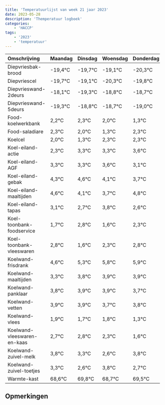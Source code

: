 ```yaml
---
title: 'Temperatuurlijst van week 21 jaar 2023'
date: 2023-05-28
description: 'Themperatuur logboek'
categories:
    - 'HACCP'
tags:
    - '2023'
    - 'temperatuur'
---
```

|Omschrijving|Maandag|Dinsdag|Woensdag|Donderdag|Vrijdag|Zaterdag|Zondag|
|:---|:---|:---|:---|:---|:---|:---|:---|
|Diepvriesbak-brood|-19,4°C|-19,7°C|-19,1°C|-20,3°C|-19,8°C|-19,7°C|-20,0°C|
|Diepvriescel|-19,7°C|-19,1°C|-20,3°C|-19,8°C|-19,7°C|-20,0°C|-20,7°C|
|Diepvrieswand-2deurs|-18,1°C|-19,3°C|-18,8°C|-18,7°C|-19,0°C|-19,7°C|-18,7°C|
|Diepvrieswand-5deurs|-19,3°C|-18,8°C|-18,7°C|-19,0°C|-19,7°C|-18,7°C|-18,7°C|
|Food-koelwerkbank|2,2°C|2,3°C|2,0°C|1,3°C|2,3°C|2,3°C|2,6°C|
|Food-saladiare|2,3°C|2,0°C|1,3°C|2,3°C|2,3°C|2,6°C|2,1°C|
|Koelcel|2,0°C|1,3°C|2,3°C|2,3°C|2,6°C|2,1°C|1,7°C|
|Koel-eiland-actie|2,3°C|3,3°C|3,3°C|3,6°C|3,1°C|2,7°C|3,8°C|
|Koel-eiland-AGF|3,3°C|3,3°C|3,6°C|3,1°C|2,7°C|3,8°C|2,6°C|
|Koel-eiland-gebak|4,3°C|4,6°C|4,1°C|3,7°C|4,8°C|3,6°C|4,3°C|
|Koel-eiland-maaltijden|4,6°C|4,1°C|3,7°C|4,8°C|3,6°C|4,3°C|4,8°C|
|Koel-eiland-tapas|3,1°C|2,7°C|3,8°C|2,6°C|3,3°C|3,8°C|3,9°C|
|Koel-toonbank-foodservice|1,7°C|2,8°C|1,6°C|2,3°C|2,8°C|2,9°C|2,9°C|
|Koel-toonbank-vleeswaren|2,8°C|1,6°C|2,3°C|2,8°C|2,9°C|2,9°C|2,7°C|
|Koelwand-frisdrank|4,6°C|5,3°C|5,8°C|5,9°C|5,9°C|5,7°C|5,8°C|
|Koelwand-maaltijden|3,3°C|3,8°C|3,9°C|3,9°C|3,7°C|3,8°C|3,3°C|
|Koelwand-panklaar|3,8°C|3,9°C|3,9°C|3,7°C|3,8°C|3,3°C|2,6°C|
|Koelwand-vetten|3,9°C|3,9°C|3,7°C|3,8°C|3,3°C|2,6°C|3,8°C|
|Koelwand-vlees|1,9°C|1,7°C|1,8°C|1,3°C|0,6°C|1,8°C|0,7°C|
|Koelwand-vleeswaren-en-kaas|2,7°C|2,8°C|2,3°C|1,6°C|2,8°C|1,7°C|2,5°C|
|Koelwand-zuivel-melk|3,8°C|3,3°C|2,6°C|3,8°C|2,7°C|3,5°C|3,1°C|
|Koelwand-zuivel-toetjes|3,3°C|2,6°C|3,8°C|2,7°C|3,5°C|3,1°C|3,6°C|
|Warmte-kast|68,6°C|69,8°C|68,7°C|69,5°C|69,1°C|69,6°C|69,9°C|

## Opmerkingen


